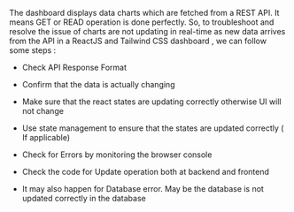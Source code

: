 
The dashboard displays data charts which are fetched from a REST API. It means GET or READ operation is done perfectly. So, to troubleshoot and resolve the issue of charts are not updating in real-time as new data arrives from the API in a ReactJS and Tailwind CSS dashboard , we can follow some steps : 

- Check API Response Format

- Confirm that the data is actually changing

- Make sure that the react states are updating correctly otherwise UI will not change

- Use state management to ensure that the states are updated correctly ( If applicable)

- Check for Errors by monitoring the browser console

- Check the code for Update operation both at backend and frontend

- It may also happen for Database error. May be the database is not updated correctly in the database